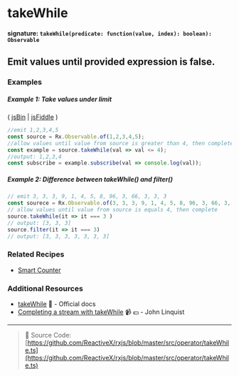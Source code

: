 # takeWhile
#### signature: `takeWhile(predicate: function(value, index): boolean): Observable`

## Emit values until provided expression is false.

### Examples

##### Example 1: Take values under limit

( [jsBin](http://jsbin.com/zanefaqexu/1/edit?js,console) | [jsFiddle](https://jsfiddle.net/btroncone/yakd4jgc/) )

```js
//emit 1,2,3,4,5
const source = Rx.Observable.of(1,2,3,4,5);
//allow values until value from source is greater than 4, then complete
const example = source.takeWhile(val => val <= 4);
//output: 1,2,3,4
const subscribe = example.subscribe(val => console.log(val));
```


##### Example 2: Difference between takeWhile() and filter() 

```js
// emit 3, 3, 3, 9, 1, 4, 5, 8, 96, 3, 66, 3, 3, 3
const sourece = Rx.Observable.of(3, 3, 3, 9, 1, 4, 5, 8, 96, 3, 66, 3, 3, 3)
// allow values until value from source is equals 4, then complete
source.takeWhile(it => it === 3 )
// output: [3, 3, 3]
source.filter(it => it === 3)
// output: [3, 3, 3, 3, 3, 3, 3]
```



### Related Recipes
* [Smart Counter](../../recipes/smartcounter.md)

### Additional Resources
* [takeWhile](http://reactivex.io/rxjs/class/es6/Observable.js~Observable.html#instance-method-takeWhile) :newspaper: - Official docs
* [Completing a stream with takeWhile](https://egghead.io/lessons/rxjs-completing-a-stream-with-takewhile?course=step-by-step-async-javascript-with-rxjs) :video_camera: :dollar: - John Linquist

---
> :file_folder: Source Code:  [https://github.com/ReactiveX/rxjs/blob/master/src/operator/takeWhile.ts](https://github.com/ReactiveX/rxjs/blob/master/src/operator/takeWhile.ts)
